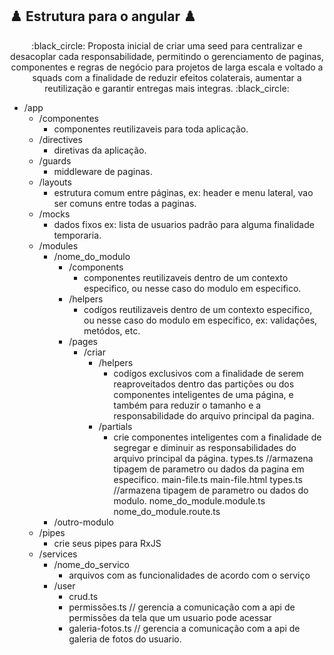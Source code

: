 ## :chess_pawn: Estrutura para o angular :chess_pawn:

<p align="center">:black_circle: Proposta inicial de criar uma seed para centralizar e desacoplar cada responsabilidade, permitindo o gerenciamento de paginas, componentes e regras de negócio para projetos de larga escala e voltado a squads com a finalidade de reduzir efeitos colaterais, aumentar a reutilização e garantir entregas mais integras. :black_circle:</p>

- /app
  - /componentes
    - componentes reutilizaveis para toda aplicação.
  - /directives
    - diretivas da aplicação.
  - /guards
    - middleware de paginas. 
  - /layouts
    - estrutura comum entre páginas, ex: header e menu lateral, vao ser comuns entre todas a paginas. 
  - /mocks
    - dados fixos ex: lista de usuarios padrão para alguma finalidade temporaria.
  - /modules
    - /nome_do_modulo
      - /components
        - componentes reutilizaveis dentro de um contexto especifico, ou nesse caso do modulo em especifico.
      - /helpers
        - codígos reutilizaveis dentro de um contexto especifico, ou nesse caso do modulo em especifico, ex: validações, metódos, etc.
      - /pages
        - /criar
          - /helpers
            - codígos exclusivos com a finalidade de serem reaproveitados dentro das partições ou dos componentes inteligentes de uma página, e também para reduzir o tamanho e a responsabilidade do arquivo principal da pagina.
          - /partials
            - crie componentes inteligentes com a finalidade de segregar e diminuir as responsabilidades do arquivo principal da página.
          types.ts //armazena tipagem de parametro ou dados da pagina em especifico.
          main-file.ts
          main-file.html
      types.ts //armazena tipagem de parametro ou dados do modulo.
      nome_do_module.module.ts
      nome_do_module.route.ts
    - /outro-modulo
  - /pipes
    - crie seus pipes para RxJS
  - /services
    - /nome_do_servico 
      - arquivos com as funcionalidades de acordo com o serviço
    - /user
      - crud.ts
      - permissões.ts // gerencia a comunicação com a api de permissões da tela que um usuario pode acessar  
      - galeria-fotos.ts // gerencia a comunicação com a api de galeria de fotos do usuario.
